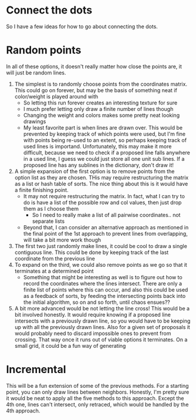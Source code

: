 # Connect the dots

So I have a few ideas for how to go about connecting the dots.

# Random points

In all of these options, it doesn't really matter how close the points are, it will just be random lines.

1. The simplest is to randomly choose points from the coordinates matrix. This could go on forever, but may be the basis of something neat if color/weight is played around with
   * So letting this run forever creates an interesting texture for sure
   * I much prefer letting only draw a finite number of lines though
   * Changing the weight and colors makes some pretty neat looking drawings
   * My least favorite part is when lines are drawn over. This would be prevented by keeping track of which points were used, but I'm fine with points being re-used to an extent, so perhaps keeping track of used lines is importand. Unfortunately, this may make it more difficult, because we need to check if a proposed line falls anywhere in a used line, I guess we could just store all one unit sub lines. If a proposed line has any sublines in the dictionary, don't draw it! 
2. A simple expansion of the first option is to remove points from the option list as they are chosen. THis may require restructuring the matrix as a list or hash table of sorts. The nice thing about this is it would have a finite finishing point.
	* It may not require restructuring the matrix. In fact, what I can try to do is have a list of the possible row and col values, then just drop them as I choose them
    	* So I need to really make a list of all pairwise coordinates.. not separate lists 
	* Beyond that, I can consider an alternative approach as mentioned in the final point of the 1st approach to prevent lines from overlapping, will take a bit more work though
3. The first two just randomly make lines, it could be cool to draw a single contiguous line. This could be done by keeping track of the last coordinate from the previous line
4. To expand on the third, we could also remove points as we go so that it terminates at a determined point
   * Something that might be interesting as well is to figure out how to record the coordinates where the lines intersect. There are only a finite list of points where this can occur, and also this could be used as a feedback of sorts, by feeding the intersecting points back into the initial algorithm, so on and so forth, until chaos ensues??
5. A bit more advanced would be not letting the line cross! This would be a bit involved honestly. It would require knowing if a proposed line intersects with a previously drawn line, so you would have to be keeping up with all the previously drawn lines. Also for a given set of proposals it would probably need to discard impossible ones to prevent from crossing. That way once it runs out of viable options it terminates. On a small grid, it could be a fun way of generating 

# Incremental

This will be a fun extension of some of the previous methods. For a starting point, you can only draw lines between neighbors. Honestly, I'm pretty sure it would be neat to apply all the five methods to this approach. Except the 4th one, lines can't intersect, only retraced, which would be handled by the 4th approach.
